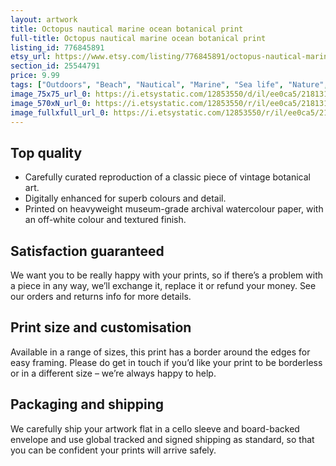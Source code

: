 ```yaml
---
layout: artwork
title: Octopus nautical marine ocean botanical print
full-title: Octopus nautical marine ocean botanical print
listing_id: 776845891
etsy_url: https://www.etsy.com/listing/776845891/octopus-nautical-marine-ocean-botanical?utm_source=ds&utm_medium=api&utm_campaign=api
section_id: 25544791
price: 9.99
tags: ["Outdoors", "Beach", "Nautical", "Marine", "Sea life", "Nature", "Botanical print", "Botanical art", "Nautical print", "Sea art", "Wall art", "Ocean", "Octopus"]
image_75x75_url_0: https://i.etsystatic.com/12853550/d/il/ee0ca5/2181319526/il_75x75.2181319526_t411.jpg?version=0
image_570xN_url_0: https://i.etsystatic.com/12853550/r/il/ee0ca5/2181319526/il_570xN.2181319526_t411.jpg
image_fullxfull_url_0: https://i.etsystatic.com/12853550/r/il/ee0ca5/2181319526/il_fullxfull.2181319526_t411.jpg
---
```

## Top quality

* Carefully curated reproduction of a classic piece of vintage botanical art.
* Digitally enhanced for superb colours and detail.
* Printed on heavyweight museum-grade archival watercolour paper, with an off-white colour and textured finish.

## Satisfaction guaranteed

We want you to be really happy with your prints, so if there’s a problem with a piece in any way, we’ll exchange it, replace it or refund your money. See our orders and returns info for more details. 

## Print size and customisation

Available in a range of sizes, this print has a border around the edges for easy framing. Please do get in touch if you’d like your print to be borderless or in a different size – we’re always happy to help.

## Packaging and shipping

We carefully ship your artwork flat in a cello sleeve and board-backed envelope and use global tracked and signed shipping as standard, so that you can be confident your prints will arrive safely.
